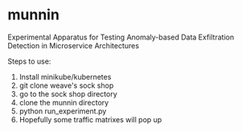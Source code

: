 # munnin
Experimental Apparatus for Testing Anomaly-based Data Exfiltration Detection in Microservice Architectures

Steps to use:
1. Install minikube/kubernetes
2. git clone weave's sock shop
3. go to the sock shop directory
4. clone the munnin directory
5. python run_experiment.py
6. Hopefully some traffic matrixes will pop up
